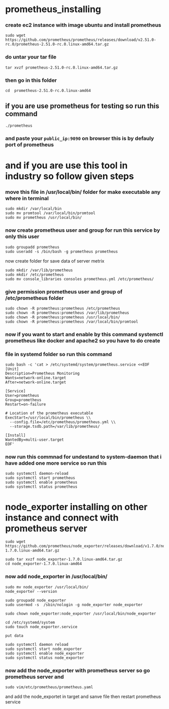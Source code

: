 # prometheus_installing
### create ec2 instance with image ubuntu  and install prometheus
```
sudo wget https://github.com/prometheus/prometheus/releases/download/v2.51.0-rc.0/prometheus-2.51.0-rc.0.linux-amd64.tar.gz
```
### do untar your tar file 
```
tar xvzf prometheus-2.51.0-rc.0.linux-amd64.tar.gz
```
### then go in this folder 
```
cd  prometheus-2.51.0-rc.0.linux-amd64
```
## if you are use prometheus for testing so run this command 
```
./prometheus
```
### and paste your ```public_ip:9090``` on browser this is by defauly port of prometheus

# and if you are use this tool in industry so follow given steps

### move this file in /usr/local/bin/ folder for make executable any where in terminal 
```
sudo mkdir /var/local/bin 
sudo mv promtool /var/local/bin/promtool
sudo mv prometheus /usr/local/bin/
```
### now create prometheus user and group for run this service by only this user
```
sudo groupadd prometheus
sudo useradd -s /bin/bash -g prometheus prometheus 
```
now create folder for save data of server metrix 
```
sudo mkdir /var/lib/prometheus
sudo mkdir /etc/prometheus
sudo mv console_libraries consoles prometheus.yml /etc/prometheus/
```
### give permission prometheus user and group of /etc/prometheus folder 
```
sudo chown -R prometheus:prometheus /etc/prometheus
sudo chown -R prometheus:prometheus /var/lib/prometheus
sudo chown -R prometheus:prometheus /usr/local/bin/
sudo chown -R prometheus:prometheus /var/local/bin/promtool
```
### now if you want to start and enable by this command systemctl prometheus like docker and apache2 so you have to do create 
### file in systemd folder so run this command 
```
sudo bash -c 'cat > /etc/systemd/system/prometheus.service <<EOF
[Unit]
Description=Prometheus Monitoring
Wants=network-online.target
After=network-online.target

[Service]
User=prometheus
Group=prometheus
Restart=on-failure

# Location of the prometheus executable
ExecStart=/usr/local/bin/prometheus \\
  --config.file=/etc/prometheus/prometheus.yml \\
  --storage.tsdb.path=/var/lib/prometheus/

[Install]
WantedBy=multi-user.target
EOF'
```
### now run this commnad for undestand to system-daemon that i have added one more service so run this 
```
sudo systemctl daemon-reload
sudo systemctl start prometheus
sudo systemctl enable prometheus
sudo systemctl status prometheus
```
# node_exporter installing on other instance and connect with prometheus server 
```
sudo wget https://github.com/prometheus/node_exporter/releases/download/v1.7.0/node_exporter-1.7.0.linux-amd64.tar.gz
```
```
sudo tar xvzf node_exporter-1.7.0.linux-amd64.tar.gz
cd node_exporter-1.7.0.linux-amd64
```
### now add node_exporter in /usr/local/bin/
```
sudo mv node_exporter /usr/local/bin/
node_exporter --version
```
```
sudo groupadd node_exporter
sudo usermod -s  /sbin/nologin -g node_exporter node_exporter 
```
```
sudo chown node_exporter:node_exporter /usr/local/bin/node_exporter
```
```
cd /etc/systemd/system
sudo touch node_exporter.service
```
```
put data
```
```
sudo systemctl daemon reload 
sudo systemctl start node_exporter
sudo systemctl enable node_exporter
sudo systemctl status node_exporter
```
### now add the node_exporter with prometheus server so go  prometheus server and 
```
sudo vim/etc/prometheus/prometheus.yaml
```
and add the node_exportet in target and sanve file then restart prometheus service 
